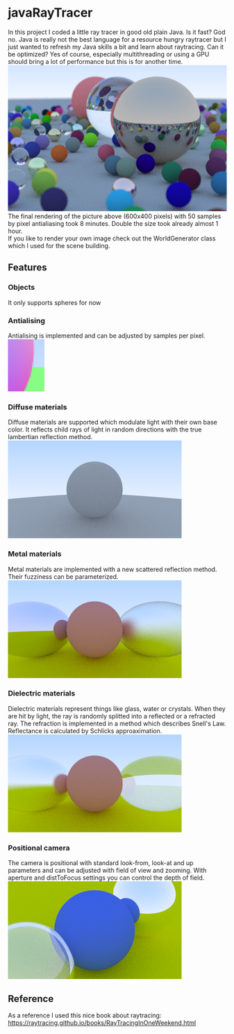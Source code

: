 # javaRayTracer

In this project I coded a little ray tracer in good old plain Java. Is it fast? God no. Java is really not the best language for a resource hungry raytracer but I just wanted to refresh my Java skills a bit and learn about raytracing. Can it be optimized? Yes of course, especially multithreading or using a GPU should bring a lot of performance but this is for another time.\
![Final Rendering!](docs/finalrendersmall.png)\
The final rendering of the picture above (600x400 pixels) with 50 samples by pixel antialiasing took 8 minutes. Double the size took already almost 1 hour.\
If you like to render your own image check out the WorldGenerator class which I used for the scene building.

## Features
### Objects
It only supports spheres for now

### Antialising
Antialising is implemented and can be adjusted by samples per pixel.\
![Antialising!](docs/antialising.png)

### Diffuse materials
Diffuse materials are supported which modulate light with their own base color. It reflects child rays of light in random directions with the true lambertian reflection method.\
![Diffuse Material!](docs/diffusemat.png)

### Metal materials
Metal materials are implemented with a new scattered reflection method. Their fuzziness can be parameterized.\
 ![Metal Material!](docs/metalmat.png)
 
### Dielectric materials
Dielectric materials represent things like glass, water or crystals. When they are hit by light, the ray is randomly splitted into a reflected or a refracted ray. The refraction is implemented in a method which describes Snell's Law. Reflectance is calculated by Schlicks approaximation.\
![Dielectric Material!](docs/glassmat.png)

### Positional camera
The camera is positional with standard look-from, look-at and up parameters and can be adjusted with field of view and zooming. With aperture and distToFocus settings you can control the depth of field.\
![Positional Camera!](docs/camera.png)

## Reference
As a reference I used this nice book about raytracing: https://raytracing.github.io/books/RayTracingInOneWeekend.html
